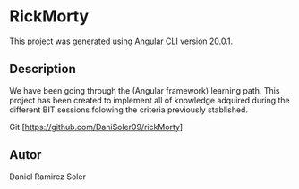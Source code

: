 # RickMorty

This project was generated using [Angular CLI](https://github.com/angular/angular-cli) version 20.0.1.

## Description

We have been going through the (Angular framework) learning path. This project has been  created to implement all of knowledge adquired during the different BIT sessions folowing the criteria previously stablished.

Git.[https://github.com/DaniSoler09/rickMorty]

## Autor

Daniel Ramirez Soler



